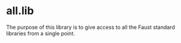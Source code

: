 #  all.lib 

The purpose of this library is to give access to all the Faust standard libraries
from a single point.
